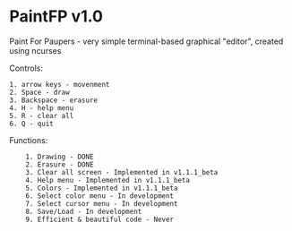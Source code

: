 # PaintFP v1.0
Paint For Paupers - very simple terminal-based graphical "editor", created using ncurses

Controls:
  
    1. arrow keys - movenment
	2. Space - draw
	3. Backspace - erasure
	4. H - help menu
	5. R - clear all
	6. Q - quit

Functions: 
 
	    1. Drawing - DONE
	    2. Erasure - DONE
	    3. Clear all screen - Implemented in v1.1.1_beta 
  	    4. Help menu - Implemented in v1.1.1_beta 
 	    5. Colors - Implemented in v1.1.1_beta
	    6. Select color menu - In development
	    7. Select cursor menu - In development
  	    8. Save/Load - In development 
  	    9. Efficient & beautiful code - Never
